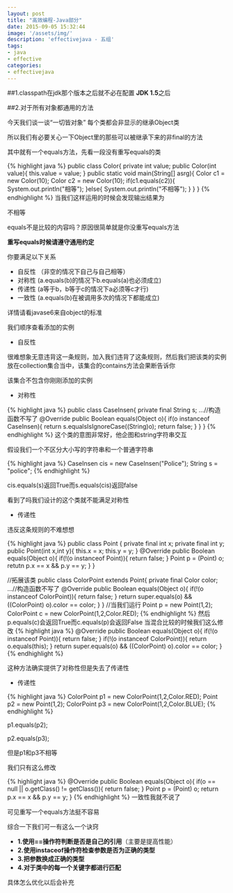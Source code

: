 ```yaml
---
layout: post
title: "高效编程-Java部分"
date: 2015-09-05 15:32:44
image: '/assets/img/'
description: 'effectivejava - 五组'
tags:
- java
- effective 
categories:
- effectivejava
---
```

##1.classpath在jdk那个版本之后就不必在配置
**JDK 1.5**之后

##2.对于所有对象都通用的方法

今天我们谈一谈“一切皆对象” 每个类都会非显示的继承Object类

所以我们有必要关心一下Object里的那些可以被继承下来的非final的方法

其中就有一个equals方法，先看一段没有重写equals的类

{% highlight java %}
public class Color{
private int value;
public Color(int value){
this.value = value;
}
public static void main(String[] asrg){
Color c1 = new Color(10);
Color c2 = new Color(10);
if(c1.equals(c2)){
System.out.println("相等");
}else{
System.out.println("不相等");
}
}
}
{% endhighlight %}
当我们这样运用的时候会发现输出结果为

不相等

equals不是比较的内容吗？原因很简单就是你没重写equals方法

**重写equals时候请遵守通用约定**

你要满足以下关系

- 自反性 （非空的情况下自己与自己相等）
- 对称性 (a.equals(b)的情况下b.equals(a)也必须成立)
- 传递性 (a等于b，b等于c的情况下a必须等c才行)
- 一致性 (a.equals(b)在被调用多次的情况下都能成立)

详情请看javase6来自object的标准

我们顺序查看添加的实例

- 自反性

很难想象无意违背这一条规则，加入我们违背了这条规则，然后我们把该类的实例放在collection集合当中，该集合的contains方法会果断告诉你

该集合不包含你刚刚添加的实例

- 对称性

{% highlight java %}
public class CaseInsen{
private final String s;
...//构造函数不写了
@Override
public Boolean equals(Object o){
if(o instanceof CaseInsen){
return s.equalsIsIgnoreCase((String)o);
return false;
}
}
}
{% endhighlight %}
这个类的意图非常好，他企图和string字符串交互

假设我们一个不区分大小写的字符串和一个普通字符串

{% highlight java %}
CaseInsen cis = new CaseInsen("Police");
String s = "police";
{% endhighlight %}

cis.equals(s)返回True而s.equals(cis)返回false

看到了吗我们设计的这个类就不能满足对称性

- 传递性

违反这条规则的不难想想

{% highlight java %}
public class Point {
private final int x;
private final int y;
public Point(int x,int y){
this.x = x;
this.y = y;
}
@Override
public Boolean equals(Object o){
if(!(o instanceof Point)){
return false;
}
Point p = (Point) o;
retutn p.x == x && p.y == y;
}
}

//拓展该类
public class ColorPoint extends Point{
private final Color color;
...//构造函数不写了
@Override
public Boolean equals(Object o){
if(!(o instanceof ColorPoint)){
return false;
}
return super.equals(o) && ((ColorPoint) o).color == color;
}
}
//当我们运行
Point p = new Point(1,2);
ColorPoint c = new ColorPoint(1,2,Color.RED);
{% endhighlight %}
然后p.equals(c)会返回True而c.equals(p)会返回False
当混合比较的时候我们这么修改
{% highlight java %}
@Override
public Boolean equals(Object o){
if(!(o instanceof Point)){
return false;
}
if(!(o instanceof ColorPoint)){
return o.equals(this);
}
return super.equals(o) && ((ColorPoint) o).color == color;
}
{% endhighlight %}

这种方法确实提供了对称性但是失去了传递性

- 传递性

{% highlight java %}
ColorPoint p1 = new ColorPoint(1,2,Color.RED);
Point p2 =  new Point(1,2);
ColorPoint p3 = new ColorPoint(1,2,Color.BLUE);
{% endhighlight %}

p1.equals(p2);

p2.equals(p3);

但是p1和p3不相等

我们只有这么修改

{% highlight java %}
@Override
public Boolean equals(Object o){
if(o == null || o.getClass() != getClass()){
return false;
}
Point p = (Point) o;
return p.x == x && p.y == y;
}
{% endhighlight %}
一致性我就不说了 

可见重写一个equals方法挺不容易

综合一下我们可一有这么一个诀窍

- **1.使用==操作符判断是否是自己的引用**（主要是提高性能）
- **2.使用instaceof操作符检查参数是否为正确的类型**
- **3.把参数换成正确的类型**
- **4.对于类中的每一个关键字都进行匹配**

具体怎么优化以后会补充
